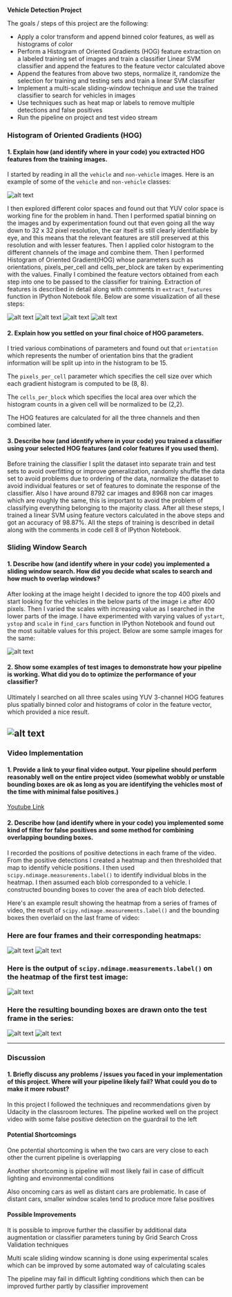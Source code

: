 **Vehicle Detection Project**

The goals / steps of this project are the following:

* Apply a color transform and append binned color features, as well as histograms of color
* Perform a Histogram of Oriented Gradients (HOG) feature extraction on a labeled training set of images and train a classifier Linear SVM classifier and append the features to the feature vector calculated above
* Append the features from above two steps, normalize it, randomize the selection for training and testing sets and train a linear SVM classifier
* Implement a multi-scale sliding-window technique and use the trained classifier to search for vehicles in images
* Use techniques such as heat map or labels to remove multiple detections and false positives
* Run the pipeline on project and test video stream

[//]: # (Image References)
[image1]: ./output_images/car_not_car.png
[image2]: ./output_images/hog_example_1.png
[image3]: ./output_images/hog_example_2.png
[image4]: ./output_images/hog_example_3.png
[image5]: ./output_images/hog_example_4.png
[image6]: ./output_images/sliding_window_test.png
[image7]: ./output_images/sliding_window.png
[image8]: ./output_images/heat_map_1.png
[image9]: ./output_images/heat_map_2.png
[image10]: ./output_images/label.png
[image11]: ./output_images/final_output_1.png
[image12]: ./output_images/final_output_2.png

### Histogram of Oriented Gradients (HOG)

#### 1. Explain how (and identify where in your code) you extracted HOG features from the training images.

I started by reading in all the `vehicle` and `non-vehicle` images.  Here is an example of some of the `vehicle` and `non-vehicle` classes:

![alt text][image1]

I then explored different color spaces and found out that YUV color space is working fine for the problem in hand. Then I performed spatial binning on the images and by experimentation found out that even going all the way down to 32 x 32 pixel resolution, the car itself is still clearly identifiable by eye, and this means that the relevant features are still preserved at this resolution and with lesser features. Then I applied color histogram to the different channels of the image and combine them. Then I performed Histogram of Oriented Gradient(HOG) whose parameters such as orientations, pixels_per_cell and cells_per_block are taken by experimenting with the values. Finally I combined the feature vectors obtained from each step into one to be passed to the classifier for training.
Extraction of features is described in detail along with comments in `extract_features` function in IPython Notebook file. Below are some visualization of all these steps:

![alt text][image2]
![alt text][image3]
![alt text][image4]
![alt text][image5]

#### 2. Explain how you settled on your final choice of HOG parameters.

I tried various combinations of parameters and found out that `orientation` which represents the number of orientation bins that the gradient information will be split up into in the histogram to be 15.

The `pixels_per_cell` parameter which specifies the cell size over which each gradient histogram is computed to be (8, 8).

The `cells_per_block` which specifies the local area over which the histogram counts in a given cell will be normalized to be (2,2).

The HOG features are calculated for all the three channels and then combined later.

#### 3. Describe how (and identify where in your code) you trained a classifier using your selected HOG features (and color features if you used them).

Before training the classifier I split the dataset into separate train and test sets to avoid overfitting or improve generalization, randomly shuffle the data set to avoid problems due to ordering of the data, normalize the dataset to avoid individual features or set of features to dominate the response of the classifier. Also I have around 8792 car images and 8968 non car images which are roughly the same, this is important to avoid the problem of classifying everything belonging to the majority class.
After all these steps, I trained a linear SVM using feature vectors calculated in the above steps and got an accuracy of 98.87%. All the steps of training is described in detail along with the comments in code cell 8 of IPython Notebook.

### Sliding Window Search

#### 1. Describe how (and identify where in your code) you implemented a sliding window search.  How did you decide what scales to search and how much to overlap windows?

After looking at the image height I decided to ignore the top 400 pixels and start looking for the vehicles in the below parts of the image i.e after 400 pixels. Then I varied the scales with increasing value as I searched in the lower parts of the image. I have experimented with varying values of `ystart`, `ystop` and `scale` in `find_cars` function in IPython Notebook and found out the most suitable values for this project. Below are some sample images for the same:

![alt text][image7]

#### 2. Show some examples of test images to demonstrate how your pipeline is working.  What did you do to optimize the performance of your classifier?

Ultimately I searched on all three scales using YUV 3-channel HOG features plus spatially binned color and histograms of color in the feature vector, which provided a nice result.

![alt text][image6]
---

### Video Implementation

#### 1. Provide a link to your final video output.  Your pipeline should perform reasonably well on the entire project video (somewhat wobbly or unstable bounding boxes are ok as long as you are identifying the vehicles most of the time with minimal false positives.)

[Youtube Link](https://youtu.be/yMFfwSorwqo)

#### 2. Describe how (and identify where in your code) you implemented some kind of filter for false positives and some method for combining overlapping bounding boxes.

I recorded the positions of positive detections in each frame of the video.  From the positive detections I created a heatmap and then thresholded that map to identify vehicle positions.  I then used `scipy.ndimage.measurements.label()` to identify individual blobs in the heatmap.  I then assumed each blob corresponded to a vehicle.  I constructed bounding boxes to cover the area of each blob detected.  

Here's an example result showing the heatmap from a series of frames of video, the result of `scipy.ndimage.measurements.label()` and the bounding boxes then overlaid on the last frame of video:

### Here are four frames and their corresponding heatmaps:

![alt text][image8]
![alt text][image9]


### Here is the output of `scipy.ndimage.measurements.label()` on the heatmap of the first test image:

![alt text][image10]

### Here the resulting bounding boxes are drawn onto the test frame in the series:

![alt text][image11]
![alt text][image12]


---

### Discussion

#### 1. Briefly discuss any problems / issues you faced in your implementation of this project.  Where will your pipeline likely fail?  What could you do to make it more robust?

In this project I followed the techniques and recommendations given by Udacity in the classroom lectures. The pipeline worked well on the project video with some false positive detection on the guardrail to the left

#### Potential Shortcomings

One potential shortcoming is when the two cars are very close to each other the current pipeline is overlapping

Another shortcoming is pipeline will most likely fail in case of difficult lighting and environmental conditions

Also oncoming cars as well as distant cars are problematic. In case of distant cars, smaller window scales tend to produce more false positives

#### Possible Improvements

It is possible to improve further the classifier by additional data augmentation or classifier parameters tuning by Grid Search Cross Validation techniques

Multi scale sliding window scanning is done using experimental scales which can be improved by some automated way of calculating scales

The pipeline may fail in difficult lighting conditions which then can be improved further partly by classifier improvement
